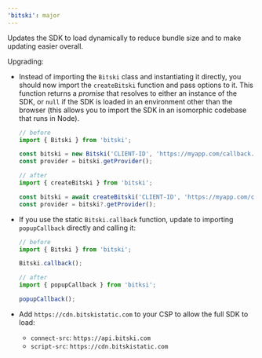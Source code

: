 ```yaml
---
'bitski': major
---
```


Updates the SDK to load dynamically to reduce bundle size and to make updating
easier overall.

Upgrading:

- Instead of importing the `Bitski` class and instantiating it directly, you
  should now import the `createBitski` function and pass options to it. This function
  returns a _promise_ that resolves to either an instance of the SDK, or `null`
  if the SDK is loaded in an environment other than the browser (this allows you
  to import the SDK in an isomorphic codebase that runs in Node).

  ```js
  // before
  import { Bitski } from 'bitski';

  const bitski = new Bitski('CLIENT-ID', 'https://myapp.com/callback.html');
  const provider = bitski.getProvider();

  // after
  import { createBitski } from 'bitski';

  const bitski = await createBitski('CLIENT-ID', 'https://myapp.com/callback.html');
  const provider = bitski?.getProvider();
  ```

- If you use the static `Bitski.callback` function, update to importing
  `popupCallback` directly and calling it:

  ```js
  // before
  import { Bitski } from 'bitski';

  Bitski.callback();

  // after
  import { popupCallback } from 'bitksi';

  popupCallback();
  ```

- Add `https://cdn.bitskistatic.com` to your CSP to allow the full SDK to load:
  - `connect-src`: `https://api.bitski.com`
  - `script-src`: `https://cdn.bitskistatic.com`
